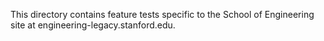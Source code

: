 This directory contains feature tests specific to the School of Engineering site at engineering-legacy.stanford.edu.
